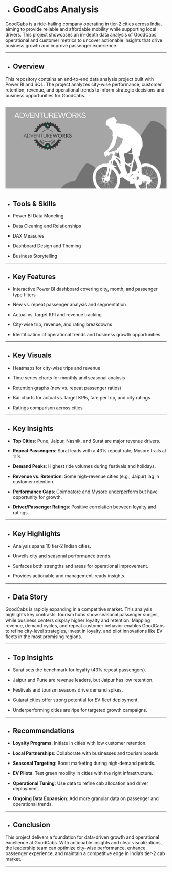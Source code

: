 

- # GoodCabs Analysis

GoodCabs is a ride-hailing company operating in tier-2 cities across India, aiming to provide reliable and affordable mobility while supporting local drivers. This project showcases an in-depth data analysis of GoodCabs’ operational and customer metrics to uncover actionable insights that drive business growth and improve passenger experience.

---

- ## Overview

This repository contains an end-to-end data analysis project built with Power BI and SQL. The project analyzes city-wise performance, customer retention, revenue, and operational trends to inform strategic decisions and business opportunities for GoodCabs.

![Overview](https://github.com/ErPrashantRathod/Adventure_Works_Analysis/blob/main/1711408967531.png)
---

- ## Tools & Skills

- Power BI Data Modeling
- Data Cleaning and Relationships
- DAX Measures
- Dashboard Design and Theming
- Business Storytelling

---

- ## Key Features

- Interactive Power BI dashboard covering city, month, and passenger type filters
- New vs. repeat passenger analysis and segmentation
- Actual vs. target KPI and revenue tracking
- City-wise trip, revenue, and rating breakdowns
- Identification of operational trends and business growth opportunities

---

- ## Key Visuals

- Heatmaps for city-wise trips and revenue
- Time series charts for monthly and seasonal analysis
- Retention graphs (new vs. repeat passenger ratios)
- Bar charts for actual vs. target KPIs, fare per trip, and city ratings
- Ratings comparison across cities

---

- ## Key Insights

- **Top Cities**: Pune, Jaipur, Nashik, and Surat are major revenue drivers.
- **Repeat Passengers**: Surat leads with a 43% repeat rate; Mysore trails at 11%.
- **Demand Peaks**: Highest ride volumes during festivals and holidays.
- **Revenue vs. Retention**: Some high-revenue cities (e.g., Jaipur) lag in customer retention.
- **Performance Gaps**: Coimbatore and Mysore underperform but have opportunity for growth.
- **Driver/Passenger Ratings**: Positive correlation between loyalty and ratings.

---

- ## Key Highlights

- Analysis spans 10 tier-2 Indian cities.
- Unveils city and seasonal performance trends.
- Surfaces both strengths and areas for operational improvement.
- Provides actionable and management-ready insights.

---

- ## Data Story

GoodCabs is rapidly expanding in a competitive market. This analysis highlights key contrasts: tourism hubs show seasonal passenger surges, while business centers display higher loyalty and retention. Mapping revenue, demand cycles, and repeat customer behavior enables GoodCabs to refine city-level strategies, invest in loyalty, and pilot innovations like EV fleets in the most promising regions.

---

- ## Top Insights

- Surat sets the benchmark for loyalty (43% repeat passengers).
- Jaipur and Pune are revenue leaders, but Jaipur has low retention.
- Festivals and tourism seasons drive demand spikes.
- Gujarat cities offer strong potential for EV fleet deployment.
- Underperforming cities are ripe for targeted growth campaigns.

---

- ## Recommendations

- **Loyalty Programs**: Initiate in cities with low customer retention.
- **Local Partnerships**: Collaborate with businesses and tourism boards.
- **Seasonal Targeting**: Boost marketing during high-demand periods.
- **EV Pilots**: Test green mobility in cities with the right infrastructure.
- **Operational Tuning**: Use data to refine cab allocation and driver deployment.
- **Ongoing Data Expansion**: Add more granular data on passenger and operational trends.

---

- ## Conclusion

This project delivers a foundation for data-driven growth and operational excellence at GoodCabs. With actionable insights and clear visualizations, the leadership team can optimize city-wise performance, enhance passenger experience, and maintain a competitive edge in India’s tier-2 cab market.

---

